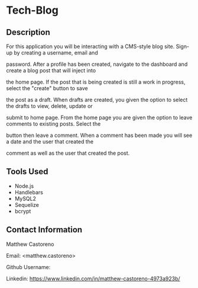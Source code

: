 # Tech-Blog

## Description 

For this application you will be interacting with a CMS-style blog site. Sign-up by creating a username, email and 

password. After a profile has been created, navigate to the dashboard and create a blog post that will inject into 

the home page. If the post that is being created is still a work in progress, select the "create" button to save 

the post as a draft. When drafts are created, you given the option to select the drafts to view, delete, update or 

submit to home page. From the home page you are given the option to leave comments to existing posts. Select the 

button then leave a comment. When a comment has been made you will see a date and the user that created the 

comment as well as the user that created the post.

## Tools Used 

* Node.js
* Handlebars
* MySQL2
* Sequelize
* bcrypt


## Contact Information

Matthew Castoreno

Email: <matthew.castoreno>

Github Username: <Castoreno05>

Linkedin: https://www.linkedin.com/in/matthew-castoreno-4973a923b/